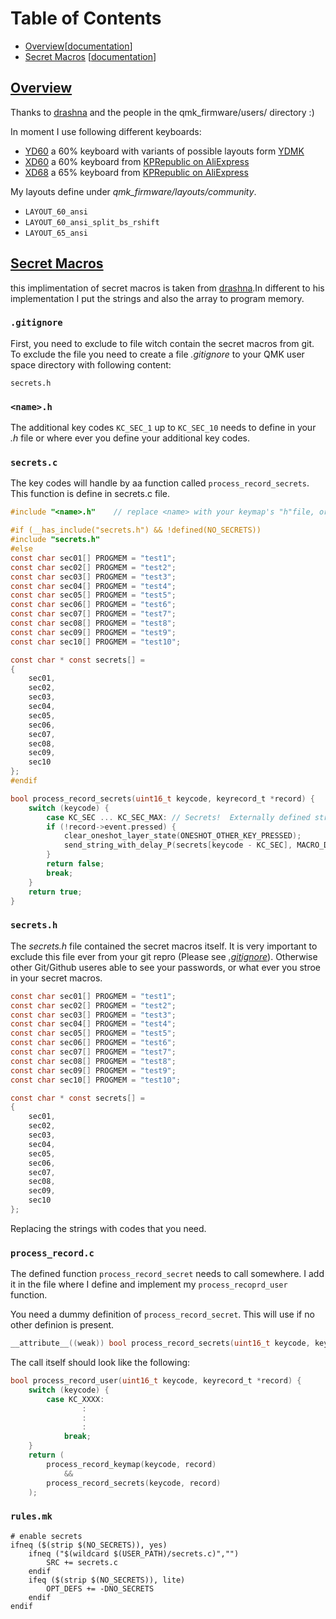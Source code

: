 # Table of Contents
* [Overview](#overview)[[documentation](https://docs.qmk.fm/#/feature_userspace)]
* [Secret Macros](#secret-macros) [[documentation](https://github.com/qmk/qmk_firmware/blob/master/users/drashna/readme_secrets.md)]

## [Overview](#overview)
Thanks to [drashna](https://github.com/drashna) and the people in the qmk_firmware/users/ directory :)

In moment I use following different keyboards:  

* [YD60](https://github.com/qmk/qmk_firmware/tree/master/keyboards/yd60mq) a 60% keyboard with variants of possible layouts form [YDMK](https://de.aliexpress.com/item/32799437588.html)
* [XD60](https://github.com/qmk/qmk_firmware/tree/master/keyboards/xd60) a 60% keyboard from [KPRepublic on AliExpress](https://de.aliexpress.com/item/32919981329.html)
* [XD68](https://github.com/qmk/qmk_firmware/tree/master/keyboards/xd68) a 65% keyboard from [KPRepublic on AliExpress](http://kprepublic.com/products/xiudi-xd68-pcb-65-custom-mechanical-keyboard-support-tkg-tools-underglow-rgb-pcb-programmed-kle-lots-of-layouts)

My layouts define under *qmk_firmware/layouts/community*.

* `LAYOUT_60_ansi`
* `LAYOUT_60_ansi_split_bs_rshift`
* `LAYOUT_65_ansi`

## [Secret Macros](#secret-macros)
this implimentation of secret macros is taken from [drashna](https://github.com/drashna).In different to his implementation I put the strings and also the array to program memory.

### `.gitignore`
First, you need to exclude to file witch contain the secret macros from git. To exclude the file you need to create a file *.gitignore* to your QMK user space directory with following content:  

```console
secrets.h
```

### `<name>.h`
The additional key codes `KC_SEC_1` up to `KC_SEC_10` needs to define in your *<name>.h* file or where ever you define your additional key codes.  
 
### `secrets.c`
The key codes will handle by aa function called `process_record_secrets`. This function is define in secrets.c file.
 
```c
#include "<name>.h"    // replace <name> with your keymap's "h"file, or whatever file store the keycodes

#if (__has_include("secrets.h") && !defined(NO_SECRETS))
#include "secrets.h"
#else
const char sec01[] PROGMEM = "test1";
const char sec02[] PROGMEM = "test2";
const char sec03[] PROGMEM = "test3";
const char sec04[] PROGMEM = "test4";
const char sec05[] PROGMEM = "test5";
const char sec06[] PROGMEM = "test6";
const char sec07[] PROGMEM = "test7";
const char sec08[] PROGMEM = "test8";
const char sec09[] PROGMEM = "test9";
const char sec10[] PROGMEM = "test10";

const char * const secrets[] =
{
    sec01,
    sec02,
    sec03,
    sec04,
    sec05,
    sec06,
    sec07,
    sec08,
    sec09,
    sec10
};
#endif

bool process_record_secrets(uint16_t keycode, keyrecord_t *record) {
    switch (keycode) {
        case KC_SEC ... KC_SEC_MAX: // Secrets!  Externally defined strings, not stored in repo
        if (!record->event.pressed) {
            clear_oneshot_layer_state(ONESHOT_OTHER_KEY_PRESSED);
            send_string_with_delay_P(secrets[keycode - KC_SEC], MACRO_DELAY);
        }
        return false;
        break;
    }
    return true;
}
```

### `secrets.h`

The *secrets.h* file contained the secret macros itself. It is very important to exclude this file ever from your git repro (Please see [*.gitignore*](##gitignore)). Otherwise other Git/Github useres able to see your passwords, or what ever you stroe in your secret macros.  

```c
const char sec01[] PROGMEM = "test1";
const char sec02[] PROGMEM = "test2";
const char sec03[] PROGMEM = "test3";
const char sec04[] PROGMEM = "test4";
const char sec05[] PROGMEM = "test5";
const char sec06[] PROGMEM = "test6";
const char sec07[] PROGMEM = "test7";
const char sec08[] PROGMEM = "test8";
const char sec09[] PROGMEM = "test9";
const char sec10[] PROGMEM = "test10";

const char * const secrets[] =
{
    sec01,
    sec02,
    sec03,
    sec04,
    sec05,
    sec06,
    sec07,
    sec08,
    sec09,
    sec10
};
```

Replacing the strings with codes that you need.  

### `process_record.c`

The defined function `process_record_secret` needs to call somewhere. I add it in the file where I define and implement my `process_recoprd_user` function. 

You need a dummy definition of `process_record_secret`.  This will use if no other definion is present.
```c
__attribute__((weak)) bool process_record_secrets(uint16_t keycode, keyrecord_t *record) { return true; }
```

The call itself should look like the following:
```c
bool process_record_user(uint16_t keycode, keyrecord_t *record) {
    switch (keycode) {
        case KC_XXXX:
                :
                :
                :
            break;
    }
    return (
        process_record_keymap(keycode, record)
            &&
        process_record_secrets(keycode, record)
    );
```

### `rules.mk`

```make
# enable secrets
ifneq ($(strip $(NO_SECRETS)), yes)
    ifneq ("$(wildcard $(USER_PATH)/secrets.c)","")
        SRC += secrets.c
    endif
    ifeq ($(strip $(NO_SECRETS)), lite)
        OPT_DEFS += -DNO_SECRETS
    endif
endif
```

